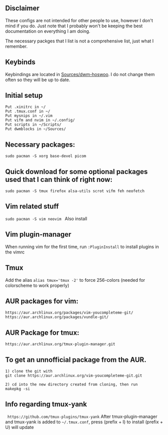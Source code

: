 ## Disclaimer 

These configs are not intended for other people to use, however I don't mind if you do. Just note that I probably won't be keeping the best documentation on everything I am doing.

The necessary packges that I list is not a comprehensive list, just what I remember.

## Keybinds 

Keybindings are located in [Sources/dwm-hoswoo](https://github.com/hosua/hoswoo-configs/tree/main/Sources/dwm-hoswoo). I do not change them often so they will be up to date.

## Initial setup
```
Put .xinitrc in ~/
Put .tmux.conf in ~/
Put mysnips in ~/.vim
Put vifm and nvim in ~/.config/
Put scripts in ~/Scripts/
Put dwmblocks in ~/Sources/
```
## Necessary packages:
```
sudo pacman -S xorg base-devel picom
```
## Quick download for some optional packages used that I can think of right now:
```
sudo pacman -S tmux firefox alsa-utils scrot vifm feh neofetch 
```
## Vim related stuff
``sudo pacman -S vim neovim `` Also install 

## Vim plugin-manager

When running vim for the first time, run ```:PluginInstall``` to install plugins in the vimrc

## Tmux
Add the alias ``alias tmux='tmux -2'`` to force 256-colors (needed for colorscheme to work properly)

## AUR packages for vim:
``` 
https://aur.archlinux.org/packages/vim-youcompleteme-git/ 
https://aur.archlinux.org/packages/vundle-git/
```
## AUR Package for tmux:
```
https://aur.archlinux.org/tmux-plugin-manager.git
```

## To get an unnofficial package from the AUR. 
``` 
1) clone the git with
git clone https://aur.archlinux.org/vim-youcompleteme-git.git

2) cd into the new directory created from cloning, then run  
makepkg -si
```

## Info regarding tmux-yank
``` https://github.com/tmux-plugins/tmux-yank```
After tmux-plugin-manager and tmux-yank is added to ```~/.tmux.conf```, press (prefix + I) to install (prefix + U) will update

		

